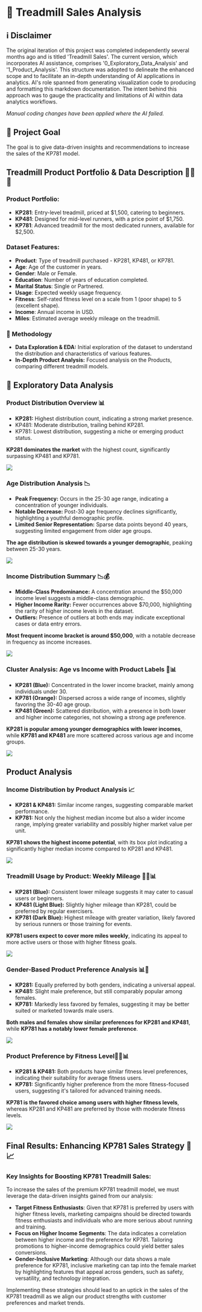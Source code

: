 # 🏃 Treadmill Sales Analysis

## ℹ️ Disclaimer

The original iteration of this project was completed independently several months ago and is titled 'Treadmill Sales'. The current version, which incorporates AI assistance, comprises '0_Exploratory_Data_Analysis' and '1_Product_Analysis'. This structure was adopted to delineate the enhanced scope and to facilitate an in-depth understanding of AI applications in analytics. AI's role spanned from generating visualization code to producing and formatting this markdown documentation. The intent behind this approach was to gauge the practicality and limitations of AI within data analytics workflows.

*Manual coding changes have been applied where the AI failed.*

## 🎯 Project Goal

The goal is to give data-driven insights and recommendations to increase the sales of the KP781 model.

## Treadmill Product Portfolio & Data Description 🏃‍♂️💼

### Product Portfolio:
- **KP281**: Entry-level treadmill, priced at $1,500, catering to beginners.
- **KP481**: Designed for mid-level runners, with a price point of $1,750.
- **KP781**: Advanced treadmill for the most dedicated runners, available for $2,500.

### Dataset Features:
- **Product**: Type of treadmill purchased - KP281, KP481, or KP781.
- **Age**: Age of the customer in years.
- **Gender**: Male or Female.
- **Education**: Number of years of education completed.
- **Marital Status**: Single or Partnered.
- **Usage**: Expected weekly usage frequency.
- **Fitness**: Self-rated fitness level on a scale from 1 (poor shape) to 5 (excellent shape).
- **Income**: Annual income in USD.
- **Miles**: Estimated average weekly mileage on the treadmill.

### 📝 Methodology
- **Data Exploration & EDA:** Initial exploration of the dataset to understand the distribution and characteristics of various features.
- **In-Depth Product Analysis:** Focused analysis on the Products, comparing different treadmill models.

## 👀 Exploratory Data Analysis

### Product Distribution Overview 📊

- **KP281:** Highest distribution count, indicating a strong market presence.
- KP481: Moderate distribution, trailing behind KP281.
- KP781: Lowest distribution, suggesting a niche or emerging product status.

**KP281 dominates the market** with the highest count, significantly surpassing KP481 and KP781.

![](images/product_popularity.png)

### Age Distribution Analysis 📉

- **Peak Frequency:** Occurs in the 25-30 age range, indicating a concentration of younger individuals.
- **Notable Decrease:** Post-30 age frequency declines significantly, highlighting a youthful demographic profile.
- **Limited Senior Representation:** Sparse data points beyond 40 years, suggesting limited engagement from older age groups.

**The age distribution is skewed towards a younger demographic**, peaking between 25-30 years.

![](images/age_dist.png)

### Income Distribution Summary 📉💰

- **Middle-Class Predominance:** A concentration around the $50,000 income level suggests a middle-class demographic.
- **Higher Income Rarity:** Fewer occurrences above $70,000, highlighting the rarity of higher income levels in the dataset.
- **Outliers:** Presence of outliers at both ends may indicate exceptional cases or data entry errors.

**Most frequent income bracket is around $50,000**, with a notable decrease in frequency as income increases.

![](images/income_dist.png)

### Cluster Analysis: Age vs Income with Product Labels 🎯📊

- **KP281 (Blue):** Concentrated in the lower income bracket, mainly among individuals under 30.
- **KP781 (Orange):** Dispersed across a wide range of incomes, slightly favoring the 30-40 age group.
- **KP481 (Green):** Scattered distribution, with a presence in both lower and higher income categories, not showing a strong age preference.

**KP281 is popular among younger demographics with lower incomes**, while **KP781 and KP481** are more scattered across various age and income groups.

![](images/cluster_analysis_age_income_corrected.png)

## Product Analysis

### Income Distribution by Product Analysis 📈

- **KP281 & KP481:** Similar income ranges, suggesting comparable market performance.
- **KP781:** Not only the highest median income but also a wider income range, implying greater variability and possibly higher market value per unit.

**KP781 shows the highest income potential**, with its box plot indicating a significantly higher median income compared to KP281 and KP481.

![](images/income_dist_by_product.png)

### Treadmill Usage by Product: Weekly Mileage 🏃‍♂️📊

- **KP281 (Blue):** Consistent lower mileage suggests it may cater to casual users or beginners.
- **KP481 (Light Blue):** Slightly higher mileage than KP281, could be preferred by regular exercisers.
- **KP781 (Dark Blue):** Highest mileage with greater variation, likely favored by serious runners or those training for events.

**KP781 users expect to cover more miles weekly**, indicating its appeal to more active users or those with higher fitness goals.

![](images/product_by_miles.png)

### Gender-Based Product Preference Analysis 📊👫

- **KP281:** Equally preferred by both genders, indicating a universal appeal.
- **KP481:** Slight male preference, but still comparably popular among females.
- **KP781:** Markedly less favored by females, suggesting it may be better suited or marketed towards male users.

**Both males and females show similar preferences for KP281 and KP481**, while **KP781 has a notably lower female preference**.

![](images/product_pref_by_gender.png)

### Product Preference by Fitness Level🏋️‍♂️📊

- **KP281 & KP481:** Both products have similar fitness level preferences, indicating their suitability for average fitness users.
- **KP781:** Significantly higher preference from the more fitness-focused users, suggesting it's tailored for advanced training needs.

**KP781 is the favored choice among users with higher fitness levels**, whereas KP281 and KP481 are preferred by those with moderate fitness levels.

![](images/prod_pref_by_fitness.png)

## Final Results: Enhancing KP781 Sales Strategy 🚀📈

### Key Insights for Boosting KP781 Treadmill Sales:

To increase the sales of the premium KP781 treadmill model, we must leverage the data-driven insights gained from our analysis:

- **Target Fitness Enthusiasts**: Given that KP781 is preferred by users with higher fitness levels, marketing campaigns should be directed towards fitness enthusiasts and individuals who are more serious about running and training.
- **Focus on Higher Income Segments**: The data indicates a correlation between higher income and the preference for KP781. Tailoring promotions to higher-income demographics could yield better sales conversions.
- **Gender-Inclusive Marketing**: Although our data shows a male preference for KP781, inclusive marketing can tap into the female market by highlighting features that appeal across genders, such as safety, versatility, and technology integration.

Implementing these strategies should lead to an uptick in the sales of the KP781 treadmill as we align our product strengths with customer preferences and market trends.
